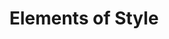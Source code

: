 ---
title: Elements of Style
link: https://bookshop.org/p/books/the-elements-of-style-william-strunk/9477728?ean=9780205309023
authors: William Strunk, E. White
---
